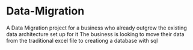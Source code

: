 # Data-Migration
A Data Migration project for a business who already outgrew the existing data architecture set up for it
The business is looking to move their data from the traditional excel file to creationg a database with sql
